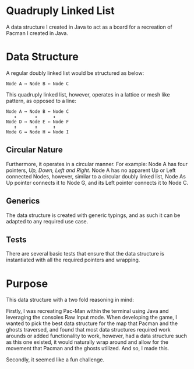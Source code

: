 # Quadruply Linked List

A data structure I created in Java to act as a board for a recreation of Pacman I created in Java.

# Data Structure

A regular doubly linked list would be structured as below:

```
Node A ↔ Node B ↔ Node C
```

This quadruply linked list, however, operates in a lattice or mesh like pattern, as opposed to a line:

```
Node A ↔ Node B ↔ Node C
   ↕       ↕      ↕
Node D ↔ Node E ↔ Node F
   ↕       ↕      ↕
Node G ↔ Node H ↔ Node I
```

## Circular Nature

Furthermore, it operates in a circular manner. For example: Node A has four pointers, *Up, Down, Left and Right*. Node A has no apparent Up or Left connected Nodes, however, similar to a circular doubly linked list, Node As Up pointer connects it to Node G, and its Left pointer connects it to Node C.

## Generics

The data structure is created with generic typings, and as such it can be adapted to any required use case.

## Tests

There are several basic tests that ensure that the data structure is instantiated with all the required pointers and wrapping. 

# Purpose

This data structure with a two fold reasoning in mind: 

Firstly, I was recreating Pac-Man within the terminal using Java and leveraging the consoles Raw Input mode. When developing the game, I wanted to pick the best data structure for the map that Pacman and the ghosts traversed, and found that most data structures required work arounds or added functionality to work, however, had a data structure such as this one existed, it would naturally wrap around and allow for the movement that Pacman and the ghosts utilized. And so, I made this.

Secondly, it seemed like a fun challenge.